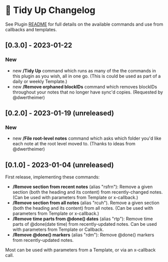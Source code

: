 # 🧹 Tidy Up Changelog
See Plugin [README](https://github.com/NotePlan/plugins/blob/main/np.Tidy/README.md) for full details on the available commands and use from callbacks and templates.

## [0.3.0] - 2023-01-22
### New
- new **/Tidy Up** command which runs as many of the the commands in this plugin as you wish, all in one go. (This is could be used as part of a daily or weekly Template.)
- new **/Remove orphaned blockIDs** command which removes blockIDs throughout your notes that no longer have sync'd copies. (Requested by @dwertheimer)

## [0.2.0] - 2023-01-19 (unreleased)
### New
- new **/File root-level notes** command which asks which folder you'd like each note at the root level moved to. (Thanks to ideas from @dwertheimer)

## [0.1.0] - 2023-01-04 (unreleased)
First release, implementing these commands:
- **/Remove section from recent notes** (alias "rsfrn"): Remove a given section (both the heading and its content) from recently-changed notes. (Can be used with parameters from Template or x-callback.)
- **/Remove section from all notes** (alias "rcuh"). Remove a given section (both the heading and its content) from all notes. (Can be used with parameters from Template or x-callback.)
- **/Remove time parts from @done() dates** (alias "rtp"): Remove time parts of @done(date time) from recently-updated notes. Can be used with parameters from Template or Callback.
- **/Remove @done() markers** (alias "rdm"): Remove @done() markers from recently-updated notes. 

Most can be used with parameters from a Template, or via an x-callback call.
